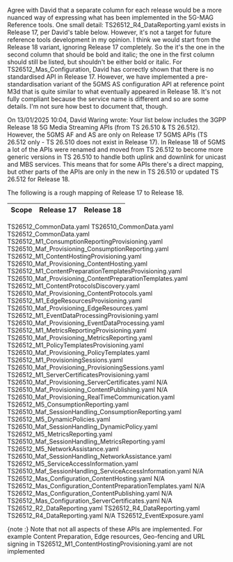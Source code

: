 Agree with David that a separate column for each release would be a more nuanced way of expressing what has been implemented in the 5G-MAG Reference tools.
One small detail: TS26512_R4_DataReporting.yaml exists in Release 17, per David's table below. However, it's not a target for future reference tools development in my opinion. I think we would start from the Release 18 variant, ignoring Release 17 completely. So the it's the one in the second column that should be bold and italic; the one in the first column should still be listed, but shouldn't be either bold or italic.
For TS26512_Mas_Configuration, David has correctly shown that there is no standardised API in Release 17. However, we have implemented a pre-standardisation variant of the 5GMS AS configuration API at reference point M3d that is quite similar to what eventually appeared in Release 18. It's not fully compliant because the service name is different and so are some details. I'm not sure how best to document that, though.

On 13/01/2025 10:04, David Waring wrote:
Your list below includes the 3GPP Release 18 5G Media Streaming APIs (from TS 26.510 & TS 26.512). However, the 5GMS AF and AS are only on Release 17 5GMS  APIs (TS 26.512 only - TS 26.510 does not exist in Release 17). In Release 18 of 5GMS a lot of the APIs were renamed and moved from TS 26.512 to become more generic versions in TS 26.510 to handle both uplink and downlink for unicast and MBS services. This means that for some APIs there's a direct mapping, but other parts of the APIs are only in the new in TS 26.510 or updated TS 26.512 for Release 18.

The following is a rough mapping of Release 17 to Release 18.


| Scope | Release 17 | Release 18 |
| ----- | ---------- | ---------- |
TS26512_CommonData.yaml	TS26510_CommonData.yaml
TS26512_CommonData.yaml
TS26512_M1_ConsumptionReportingProvisioning.yaml	TS26510_Maf_Provisioning_ConsumptionReporting.yaml
TS26512_M1_ContentHostingProvisioning.yaml	TS26510_Maf_Provisioning_ContentHosting.yaml
TS26512_M1_ContentPreparationTemplatesProvisioning.yaml	TS26510_Maf_Provisioning_ContentPreparationTemplates.yaml
TS26512_M1_ContentProtocolsDiscovery.yaml	TS26510_Maf_Provisioning_ContentProtocols.yaml
TS26512_M1_EdgeResourcesProvisioning.yaml	TS26510_Maf_Provisioning_EdgeResources.yaml
TS26512_M1_EventDataProcessingProvisioning.yaml	TS26510_Maf_Provisioning_EventDataProcessing.yaml
TS26512_M1_MetricsReportingProvisioning.yaml	TS26510_Maf_Provisioning_MetricsReporting.yaml
TS26512_M1_PolicyTemplatesProvisioning.yaml	TS26510_Maf_Provisioning_PolicyTemplates.yaml
TS26512_M1_ProvisioningSessions.yaml	TS26510_Maf_Provisioning_ProvisioningSessions.yaml
TS26512_M1_ServerCertificatesProvisioning.yaml	TS26510_Maf_Provisioning_ServerCertificates.yaml
N/A	TS26510_Maf_Provisioning_ContentPublishing.yaml
N/A	TS26510_Maf_Provisioning_RealTimeCommunication.yaml
TS26512_M5_ConsumptionReporting.yaml	TS26510_Maf_SessionHandling_ConsumptionReporting.yaml
TS26512_M5_DynamicPolicies.yaml	TS26510_Maf_SessionHandling_DynamicPolicy.yaml
TS26512_M5_MetricsReporting.yaml	TS26510_Maf_SessionHandling_MetricsReporting.yaml
TS26512_M5_NetworkAssistance.yaml	TS26510_Maf_SessionHandling_NetworkAssistance.yaml
TS26512_M5_ServiceAccessInformation.yaml	TS26510_Maf_SessionHandling_ServiceAccessInformation.yaml
N/A	TS26512_Mas_Configuration_ContentHosting.yaml
N/A	TS26512_Mas_Configuration_ContentPreparationTemplates.yaml
N/A	TS26512_Mas_Configuration_ContentPublishing.yaml
N/A	TS26512_Mas_Configuration_ServerCertificates.yaml
N/A	TS26512_R2_DataReporting.yaml
TS26512_R4_DataReporting.yaml	TS26512_R4_DataReporting.yaml
N/A	TS26512_EventExposure.yaml

{note :}
Note that not all aspects of these APIs are implemented. For example Content Preparation, Edge resources, Geo-fencing and URL signing in TS26512_M1_ContentHostingProvisioning.yaml are not implemented
